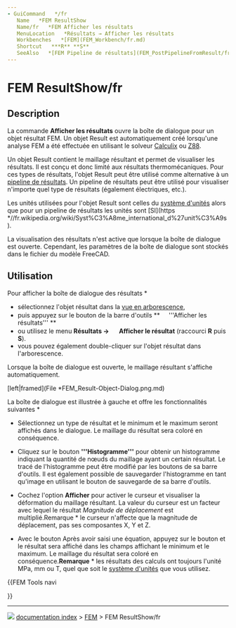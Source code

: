 ```yaml
---
- GuiCommand   */fr
   Name   *FEM ResultShow
   Name/fr   *FEM Afficher les résultats
   MenuLocation   *Résultats → Afficher les résultats
   Workbenches   *[FEM](FEM_Workbench/fr.md)
   Shortcut   ***R** **S**
   SeeAlso   *[FEM Pipeline de résultats](FEM_PostPipelineFromResult/fr.md), [FEM Tutoriel](FEM_tutorial/fr.md)
---
```


# FEM ResultShow/fr

## Description

La commande **Afficher les résultats** ouvre la boîte de dialogue pour un objet résultat FEM. Un objet Result est automatiquement créé lorsqu\'une analyse FEM a été effectuée en utilisant le solveur [Calculix](FEM_SolverCalculixCxxtools/fr.md) ou [Z88](FEM_SolverZ88/fr.md).

Un objet Result contient le maillage résultant et permet de visualiser les résultats. Il est conçu et donc limité aux résultats thermomécaniques. Pour ces types de résultats, l\'objet Result peut être utilisé comme alternative à un [pipeline de résultats](FEM_PostPipelineFromResult.md). Un pipeline de résultats peut être utilisé pour visualiser n\'importe quel type de résultats (également électriques, etc.).

Les unités utilisées pour l\'objet Result sont celles du [système d\'unités](Preferences_Editor/fr#Unit.C3.A9s.md) alors que pour un pipeline de résultats les unités sont [SI](https   *//fr.wikipedia.org/wiki/Syst%C3%A8me_international_d%27unit%C3%A9s).

La visualisation des résultats n\'est active que lorsque la boîte de dialogue est ouverte. Cependant, les paramètres de la boîte de dialogue sont stockés dans le fichier du modèle FreeCAD.

## Utilisation

Pour afficher la boîte de dialogue des résultats    *

-   sélectionnez l\'objet résultat dans la [vue en arborescence](Tree_view/fr.md),
-   puis appuyez sur le bouton de la barre d\'outils **<img src="images/FEM_ResultShow.svg" width=16px> '''Afficher les résultats'''
**
-   ou utilisez le menu **Résultats → <img src="images/FEM_ResultShow.svg" width=16px> Afficher le résultat** (raccourci **R** puis **S**).
-   vous pouvez également double-cliquer sur l\'objet résultat dans l\'arborescence.

Lorsque la boîte de dialogue est ouverte, le maillage résultant s\'affiche automatiquement.

[left\|framed](File   *FEM_Result-Object-Dialog.png.md)

La boîte de dialogue est illustrée à gauche et offre les fonctionnalités suivantes    *

-   Sélectionnez un type de résultat et le minimum et le maximum seront affichés dans le dialogue. Le maillage du résultat sera coloré en conséquence.

-   Cliquez sur le bouton **'''Histogramme'''** pour obtenir un histogramme indiquant la quantité de nœuds du maillage ayant un certain résultat. Le tracé de l\'histogramme peut être modifié par les boutons de sa barre d\'outils. Il est également possible de sauvegarder l\'histogramme en tant qu\'image en utilisant le bouton de sauvegarde de sa barre d\'outils.

-   Cochez l\'option **Afficher** pour activer le curseur et visualiser la déformation du maillage résultant. La valeur du curseur est un facteur avec lequel le résultat *Magnitude de déplacement* est multiplié.Remarque    * le curseur n\'affecte que la magnitude de déplacement, pas ses composantes X, Y et Z.

-   Avec le bouton Après avoir saisi une équation, appuyez sur le bouton et le résultat sera affiché dans les champs affichant le minimum et le maximum. Le maillage du résultat sera coloré en conséquence.**Remarque**    * les résultats des calculs ont toujours l\'unité MPa, mm ou T, quel que soit le [système d\'unités](Preferences_Editor/fr#Unit.C3.A9s.md) que vous utilisez.





{{FEM Tools navi

}}



---
![](images/Right_arrow.png) [documentation index](../README.md) > [FEM](Category_FEM.md) > FEM ResultShow/fr
